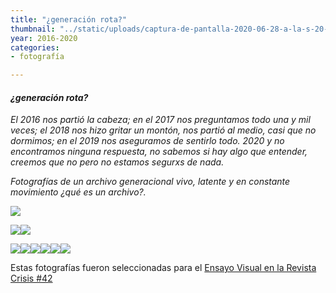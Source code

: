```yaml
---
title: "¿generación rota?"
thumbnail: "../static/uploads/captura-de-pantalla-2020-06-28-a-la-s-20-32-51.png"
year: 2016-2020
categories:
- fotografía

---
```

#### _¿generación rota?_ 

_El 2016 nos partió la cabeza; en el 2017 nos preguntamos todo una y mil veces; el 2018 nos hizo gritar un montón, nos partió al medio, casi que no dormimos; en el 2019 nos aseguramos de sentirlo todo. 2020 y no encontramos ninguna respuesta, no sabemos si hay algo que entender, creemos que no pero no estamos segurxs de nada._

_Fotografías de un archivo generacional vivo, latente y en constante movimiento ¿qué es un archivo?._

![](../static/uploads/generacion-rota.jpg)

![](../static/uploads/generacion-rota2.jpg)![](../static/uploads/generacion-rota3.jpg)

![](../static/uploads/generacion-rota4.jpg)![](../static/uploads/generacion-rota5.jpg)![](../static/uploads/generacion-rota6.jpg)![](../static/uploads/generacion-rota7.jpg)![](../static/uploads/generacion-rota8.jpg)![](../static/uploads/generacion-rota9.jpg)

Estas fotografías fueron seleccionadas para el [Ensayo Visual en la Revista Crisis #42](https://revistacrisis.com.ar/imagenes/chapar-con-mi-generacion?fbclid=IwAR2I8z5yrAH6ezh6sLf8AOPaylGTmNqkOUmGgTrSvF8gzsuFrU8Hb8bgtF8# )